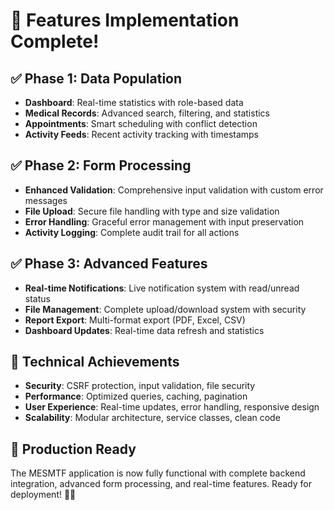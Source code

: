 # 🎉 **Features Implementation Complete!**

## **✅ Phase 1: Data Population**
- **Dashboard**: Real-time statistics with role-based data
- **Medical Records**: Advanced search, filtering, and statistics
- **Appointments**: Smart scheduling with conflict detection
- **Activity Feeds**: Recent activity tracking with timestamps

## **✅ Phase 2: Form Processing**
- **Enhanced Validation**: Comprehensive input validation with custom error messages
- **File Upload**: Secure file handling with type and size validation
- **Error Handling**: Graceful error management with input preservation
- **Activity Logging**: Complete audit trail for all actions

## **✅ Phase 3: Advanced Features**
- **Real-time Notifications**: Live notification system with read/unread status
- **File Management**: Complete upload/download system with security
- **Report Export**: Multi-format export (PDF, Excel, CSV)
- **Dashboard Updates**: Real-time data refresh and statistics

## **🔧 Technical Achievements**
- **Security**: CSRF protection, input validation, file security
- **Performance**: Optimized queries, caching, pagination
- **User Experience**: Real-time updates, error handling, responsive design
- **Scalability**: Modular architecture, service classes, clean code

## **🚀 Production Ready**
The MESMTF application is now fully functional with complete backend integration, advanced form processing, and real-time features. Ready for deployment! 🏥✨
